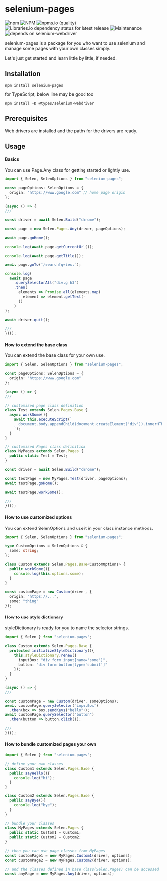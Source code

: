 # selenium-pages

![npm](https://img.shields.io/npm/v/selenium-pages)
![NPM](https://img.shields.io/npm/l/selenium-pages)
![npms.io (quality)](https://img.shields.io/npms-io/quality-score/selenium-pages)
![Libraries.io dependency status for latest release](https://img.shields.io/librariesio/release/npm/selenium-pages)
![Maintenance](https://img.shields.io/maintenance/yes/2021)
![depends on selenium-webdriver](https://img.shields.io/badge/depends%20on-selenium--webdriver-informational)

selenium-pages is a package for you who want to use selenium and manage some pages with your own classes simply.

Let's just get started and learn little by little, if needed.

## Installation
``` shell
npm install selenium-pages
```

for TypeScript, below line may be good too
``` shell
npm install -D @types/selenium-webdriver
```

## Prerequisites
Web drivers are installed and the paths for the drivers are ready.

## Usage

#### Basics
You can use Page.Any class for getting started or lightly use.
``` typescript
import { Selen, SelenOptions } from "selenium-pages";

const pageOptions: SelenOptions = {
  origin: "https://www.google.com" // home page origin
};

(async () => {
///

const driver = await Selen.Build("chrome");

const page = new Selen.Pages.Any(driver, pageOptions);

await page.goHome();

console.log(await page.getCurrentUrl());

console.log(await page.getTitle());

await page.goTo("/search?q=test");

console.log(
  await page
    .querySelectorAll("div.g h3")
    .then(
      elements => Promise.all(elements.map(
        element => element.getText()
      ))
    )
);

await driver.quit();

///
})();
```

#### How to extend the base class
You can extend the base class for your own use.
``` typescript
import { Selen, SelenOptions } from "selenium-pages";

const pageOptions: SelenOptions = {
  origin: "https://www.google.com"
};

(async () => {
///

// customized page class definition
class Test extends Selen.Pages.Base {
  async workSome(){
    await this.executeScript(`
      document.body.appendChild(document.createElement('div')).innerHTML = "test";
    `);
  }
}

// customized Pages class definition
class MyPages extends Selen.Pages {
  public static Test = Test;
}

const driver = await Selen.Build("chrome");

const testPage = new MyPages.Test(driver, pageOptions);
await testPage.goHome();

await testPage.workSome();

///
})();
```

#### How to use customized options
You can extend SelenOptions and use it in your class instance methods.
``` typescript
import { Selen, SelenOptions } from "selenium-pages";

type CustomOptions = SelenOptions & {
  some: string;
};

class Custom extends Selen.Pages.Base<CustomOptions> {
  public workSome(){
    console.log(this.options.some);
  }
}

const customPage = new Custom(driver, {
  origin: "https://...",
  some: "thing"
});
```

#### How to use style dictionary
styleDictionary is ready for you to name the selector strings.
``` typescript
import { Selen } from "selenium-pages";

class Custom extends Selen.Pages.Base {
  protected initializeStyleDictionary(){
    this.styleDictionary.renew({
      inputBox: "div form input[name='some']",
      button: "div form button[type='submit']"
    });
  }
}

(async () => {
///

const customPage = new Custom(driver, someOptions);
await customPage.querySelector("inputBox")
  .then(box => box.sendKeys("hello"));
await customPage.querySelector("button")
  .then(button => button.click());

///
})();
```

#### How to bundle customized pages your own
``` typescript
import { Selen } from "selenium-pages";

// define your own classes
class Custom1 extends Selen.Pages.Base {
  public sayHello(){
    console.log("hi");
  }
}

class Custom2 extends Selen.Pages.Base {
  public sayBye(){
    console.log("bye");
  }
}

// bundle your classes
class MyPages extends Selen.Pages {
  public static Custom1 = Custom1;
  public static Custom2 = Custom2;
}

// then you can use page classes from MyPages
const customPage1 = new MyPages.Custom1(driver, options);
const customPage2 = new MyPages.Custom2(driver, options);

// and the classes defined in base class(Selen.Pages) can be accessed
const anyPage = new MyPages.Any(driver, options);
```
